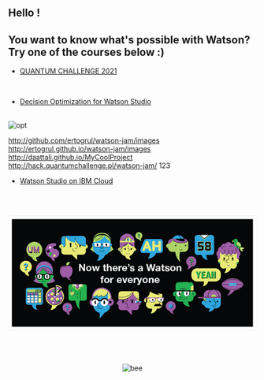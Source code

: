 ## Hello !
## You want to know what's possible with Watson? Try one of the courses below :)
* [QUANTUM CHALLENGE 2021](Qchallenge/README.md)  
<br>

* [Decision Optimization for Watson Studio](1-DecisionOptimizationWorkshop/README.md)

<br>
<img src="http://hack.quantumchallenge.pl/watson-jam/images/optimization.gif" alt="opt"/>
</p>

http://github.com/ertogrul/watson-jam/images
http://ertogrul.github.io/watson-jam/images
http://daattali.github.io/MyCoolProject
http://hack.quantumchallenge.pl/watson-jam/
123

* [Watson Studio on IBM Cloud](2-WatsonStudioWorkshop/README.md)   
<br>
<br>

![watson](/images/watson-for-everyone.png)


<p align="center">

<br>
<br>
<br>
<img src="https://ertogrul.github.io/images/w5-3.gif" alt="bee"/>
</p>